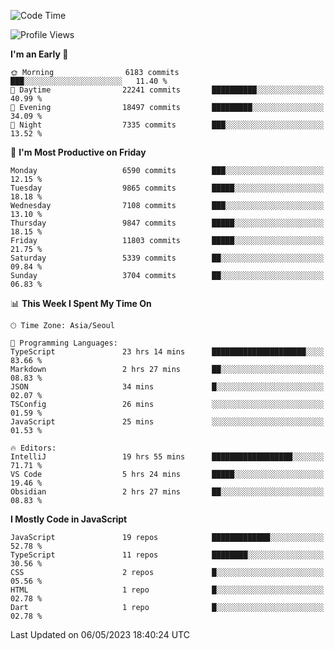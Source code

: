<!--START_SECTION:waka-->
![Code Time](http://img.shields.io/badge/Code%20Time-4%2C846%20hrs%2039%20mins-blue)

![Profile Views](http://img.shields.io/badge/Profile%20Views-2-blue)

**I'm an Early 🐤** 

```text
🌞 Morning                6183 commits        ███░░░░░░░░░░░░░░░░░░░░░░   11.40 % 
🌆 Daytime                22241 commits       ██████████░░░░░░░░░░░░░░░   40.99 % 
🌃 Evening                18497 commits       █████████░░░░░░░░░░░░░░░░   34.09 % 
🌙 Night                  7335 commits        ███░░░░░░░░░░░░░░░░░░░░░░   13.52 % 
```
📅 **I'm Most Productive on Friday** 

```text
Monday                   6590 commits        ███░░░░░░░░░░░░░░░░░░░░░░   12.15 % 
Tuesday                  9865 commits        █████░░░░░░░░░░░░░░░░░░░░   18.18 % 
Wednesday                7108 commits        ███░░░░░░░░░░░░░░░░░░░░░░   13.10 % 
Thursday                 9847 commits        █████░░░░░░░░░░░░░░░░░░░░   18.15 % 
Friday                   11803 commits       █████░░░░░░░░░░░░░░░░░░░░   21.75 % 
Saturday                 5339 commits        ██░░░░░░░░░░░░░░░░░░░░░░░   09.84 % 
Sunday                   3704 commits        ██░░░░░░░░░░░░░░░░░░░░░░░   06.83 % 
```


📊 **This Week I Spent My Time On** 

```text
🕑︎ Time Zone: Asia/Seoul

💬 Programming Languages: 
TypeScript               23 hrs 14 mins      █████████████████████░░░░   83.66 % 
Markdown                 2 hrs 27 mins       ██░░░░░░░░░░░░░░░░░░░░░░░   08.83 % 
JSON                     34 mins             █░░░░░░░░░░░░░░░░░░░░░░░░   02.07 % 
TSConfig                 26 mins             ░░░░░░░░░░░░░░░░░░░░░░░░░   01.59 % 
JavaScript               25 mins             ░░░░░░░░░░░░░░░░░░░░░░░░░   01.53 % 

🔥 Editors: 
IntelliJ                 19 hrs 55 mins      ██████████████████░░░░░░░   71.71 % 
VS Code                  5 hrs 24 mins       █████░░░░░░░░░░░░░░░░░░░░   19.46 % 
Obsidian                 2 hrs 27 mins       ██░░░░░░░░░░░░░░░░░░░░░░░   08.83 % 
```

**I Mostly Code in JavaScript** 

```text
JavaScript               19 repos            █████████████░░░░░░░░░░░░   52.78 % 
TypeScript               11 repos            ████████░░░░░░░░░░░░░░░░░   30.56 % 
CSS                      2 repos             █░░░░░░░░░░░░░░░░░░░░░░░░   05.56 % 
HTML                     1 repo              █░░░░░░░░░░░░░░░░░░░░░░░░   02.78 % 
Dart                     1 repo              █░░░░░░░░░░░░░░░░░░░░░░░░   02.78 % 
```




 Last Updated on 06/05/2023 18:40:24 UTC
<!--END_SECTION:waka-->
